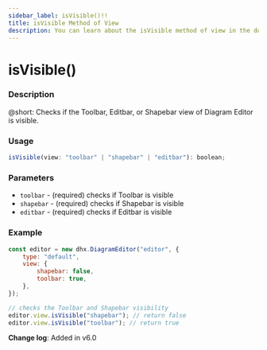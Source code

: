 ```yaml
---
sidebar_label: isVisible()!!
title: isVisible Method of View
description: You can learn about the isVisible method of view in the documentation of the DHTMLX JavaScript Diagram library. Browse developer guides and API reference, try out code examples and live demos, and download a free 30-day evaluation version of DHTMLX Diagram.
---
```


# isVisible()

### Description

@short: Checks if the Toolbar, Editbar, or Shapebar view of Diagram Editor is visible.

### Usage

~~~jsx
isVisible(view: "toolbar" | "shapebar" | "editbar"): boolean;
~~~

### Parameters

- `toolbar` - (required) checks if Toolbar is visible
- `shapebar` - (required) checks if Shapebar is visible
- `editbar` - (required) checks if Editbar is visible

### Example

~~~jsx {9-11}
const editor = new dhx.DiagramEditor("editor", {
    type: "default",
    view: {
        shapebar: false,
        toolbar: true,
    },
});

// checks the Toolbar and Shapebar visibility
editor.view.isVisible("shapebar"); // return false
editor.view.isVisible("toolbar"); // return true
~~~

**Change log**: Added in v6.0
